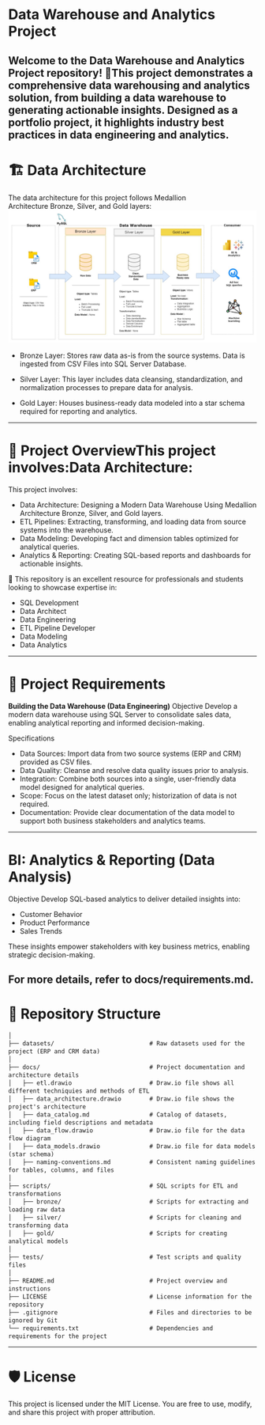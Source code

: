 # Data Warehouse and Analytics Project

Welcome to the **Data Warehouse and Analytics Project repository!** 🚀This project demonstrates a comprehensive data warehousing and analytics solution, from building a data warehouse to generating actionable insights. Designed as a portfolio project, it highlights industry best practices in data engineering and analytics.
---


# 🏗️ Data Architecture

The data architecture for this project follows Medallion Architecture Bronze, Silver, and Gold layers:
![Alt Text](https://github.com/de-taufeeqahmed/Data-warehouse-SQL/blob/main/Warehouse_architecture.jpg)

* Bronze Layer: Stores raw data as-is from the source systems. Data is ingested from CSV Files into SQL Server Database.

* Silver Layer: This layer includes data cleansing, standardization, and normalization processes to prepare data for analysis.

* Gold Layer: Houses business-ready data modeled into a star schema required for reporting and analytics.
---


# 📖 Project OverviewThis project involves:Data Architecture: 
This project involves:

  * Data Architecture: Designing a Modern Data Warehouse Using Medallion Architecture Bronze, Silver, and Gold layers.
  * ETL Pipelines: Extracting, transforming, and loading data from source systems into the warehouse.
  * Data Modeling: Developing fact and dimension tables optimized for analytical queries.
  * Analytics & Reporting: Creating SQL-based reports and dashboards for actionable insights.
    
🎯 This repository is an excellent resource for professionals and students looking to showcase expertise in:

  * SQL Development
  * Data Architect
  * Data Engineering
  * ETL Pipeline Developer
  * Data Modeling
  * Data Analytics
---


   # 🚀 Project Requirements
**Building the Data Warehouse (Data Engineering)**
Objective
 Develop a modern data warehouse using SQL Server to consolidate sales data, enabling analytical reporting and informed decision-making.

Specifications
* Data Sources: Import data from two source systems (ERP and CRM) provided as CSV files.
* Data Quality: Cleanse and resolve data quality issues prior to analysis.
* Integration: Combine both sources into a single, user-friendly data model designed for analytical queries.
* Scope: Focus on the latest dataset only; historization of data is not required.
* Documentation: Provide clear documentation of the data model to support both business stakeholders and analytics teams.
---

# BI: Analytics & Reporting (Data Analysis)
Objective
Develop SQL-based analytics to deliver detailed insights into:

* Customer Behavior
* Product Performance
* Sales Trends

These insights empower stakeholders with key business metrics, enabling strategic decision-making.

For more details, refer to docs/requirements.md.
---

# 📂 Repository Structure
```data-warehouse-project/
│
├── datasets/                           # Raw datasets used for the project (ERP and CRM data)
│
├── docs/                               # Project documentation and architecture details
│   ├── etl.drawio                      # Draw.io file shows all different techniquies and methods of ETL
│   ├── data_architecture.drawio        # Draw.io file shows the project's architecture
│   ├── data_catalog.md                 # Catalog of datasets, including field descriptions and metadata
│   ├── data_flow.drawio                # Draw.io file for the data flow diagram
│   ├── data_models.drawio              # Draw.io file for data models (star schema)
│   ├── naming-conventions.md           # Consistent naming guidelines for tables, columns, and files
│
├── scripts/                            # SQL scripts for ETL and transformations
│   ├── bronze/                         # Scripts for extracting and loading raw data
│   ├── silver/                         # Scripts for cleaning and transforming data
│   ├── gold/                           # Scripts for creating analytical models
│
├── tests/                              # Test scripts and quality files
│
├── README.md                           # Project overview and instructions
├── LICENSE                             # License information for the repository
├── .gitignore                          # Files and directories to be ignored by Git
└── requirements.txt                    # Dependencies and requirements for the project
```
---

# 🛡️ License
This project is licensed under the MIT License. You are free to use, modify, and share this project with proper attribution.
